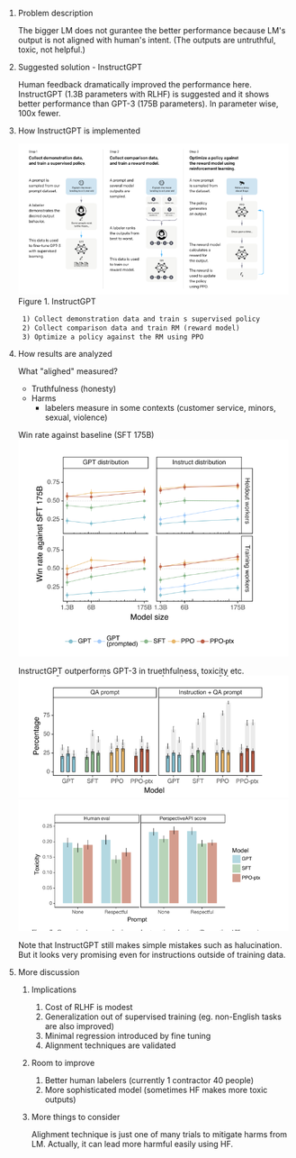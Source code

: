 1. Problem description 

    The bigger LM does not gurantee the better performance because LM's output is not aligned with human's intent. (The outputs are untruthful, toxic, not helpful.)

2. Suggested solution - InstructGPT 

    Human feedback dramatically improved the performance here. InstructGPT (1.3B parameters with RLHF) is suggested and it shows better performance than GPT-3 (175B parameters). In parameter wise, 100x fewer. 

3. How InstructGPT is implemented

    ![alt text](image.png)
    Figure 1. InstructGPT

        1) Collect demonstration data and train s supervised policy 
        2) Collect comparison data and train RM (reward model)
        3) Optimize a policy against the RM using PPO  

4. How results are analyzed 

    What "alighed" measured? 
    - Truthfulness (honesty)
    - Harms 
        - labelers measure in some contexts (customer service, minors, sexual, violence)

    Win rate against baseline (SFT 175B) 
    ![alt text](image-1.png)

    InstructGPT outperforms GPT-3 in truethfulness, toxicity etc. 
    ![alt text](image-2.png)
    ![alt text](image-4.png)

    Note that InstructGPT still makes simple mistakes such as halucination. But it looks very promising even for instructions outside of training data. 


5. More discussion 

    1) Implications
        1) Cost of RLHF is modest 
        2) Generalization out of supervised training (eg. non-English tasks are also improved)
        3) Minimal regression introduced by fine tuning
        4) Alignment techniques are validated

    2) Room to improve
        1) Better human labelers (currently 1 contractor 40 people)
        2) More sophisticated model (sometimes HF makes more toxic outputs)

    3) More things to consider 
        
        Alighment technique is just one of many trials to mitigate harms from LM. Actually, it can lead more harmful easily using HF. 


